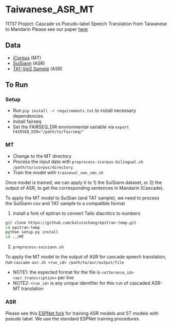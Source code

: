 # Taiwanese_ASR_MT
11737 Project: Cascade vs Pseudo-label Speech Translation from Taiwanese to Mandarin
Please see our paper [here](https://github.com/cuichenx/Taiwanese_ASR_MT/blob/main/Cascade%20vs%20Pseudo-Label%20Speech%20to%20Text%20Translation%20from%20Taiwanese%20to%20Mandarin.pdf)

## Data
- [iCorpus](https://github.com/Taiwanese-Corpus/icorpus_ka1_han3-ji7) (MT)
- [SuiSiann](https://suisiann-dataset.ithuan.tw/) (ASR)
- [TAT-Vol2 Sample](https://sites.google.com/speech.ntut.edu.tw/fsw/home/tat-corpus?authuser=0) (ASR)

## To Run
### Setup
- Run `pip install -r requirements.txt` to install necessary dependencies  
- Install fairseq
- Set the FAIRSEQ_DIR environmental variable via `export FAIRSEQ_DIR="/path/to/fairseq/"`  
### MT
- Change to the MT directory
- Process the input data with `preprocess-icorpus-bilingual.sh /path/to/icorpus/directory`.
- Train the model with `traineval_nan_cmn.sh`

Once model is trained, we can apply it to 1) the SuiSiann dataset, or 2) the output of ASR, 
to get the corresponding sentences in Mandarin (Cascade).


To apply the MT model to SuiSian (and TAT sample), we need to process the SuiSiann csv and TAT sample to a compatible format

1) install a fork of epitran to convert Tailo diacritics to numbers
```bash
git clone https://github.com/kalvinchang/epitran-temp.git
cd epitran-temp
python setup.py install
cd ../MT
```
2) `preprocess-suisiann.sh`

To apply the MT model to the output of ASR for cascade speech translation, run `cascade-asr.sh <run_id> /path/to/asr/output/file`  
- NOTE1: the expected format for the file is `<utterance_id> <asr_transcription>` per line
- NOTE2: `<run_id>` is any unique identifier for this run of cascaded ASR-MT translation


### ASR
Please see this [ESPNet fork](https://github.com/yunhsuanchen/espnet/tree/master/egs2/nan_suisiann/asr1) for training ASR models and ST models with pseudo label. We use the standard ESPNet training procedures.
